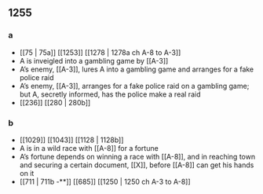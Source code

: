 ## 1255
### a
- [[75 | 75a]] [[1253]] [[1278 | 1278a ch A-8 to A-3]] 
- A is inveigled into a gambling game by [[A-3]]
- A’s enemy, [[A-3]], lures A into a gambling game and arranges for a fake police raid
- A’s enemy, [[A-3]], arranges for a fake police raid on a gambling game; but A, secretly informed, has the police make a real raid
- [[236]] [[280 | 280b]] 

### b
- [[1029]] [[1043]] [[1128 | 1128b]] 
- A is in a wild race with [[A-8]] for a fortune
- A’s fortune depends on winning a race with [[A-8]], and in reaching town and securing a certain document, [[X]], before [[A-8]] can get his hands on it
- [[711 | 711b -**]] [[685]] [[1250 | 1250 ch A-3 to A-8]] 

